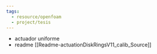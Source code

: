 ```yaml
---
tags:
  - resource/openfoam
  - project/tesis
---
```


 - actuador uniforme
 - readme
[[Readme-actuationDiskRingsV11_calib_Source]]